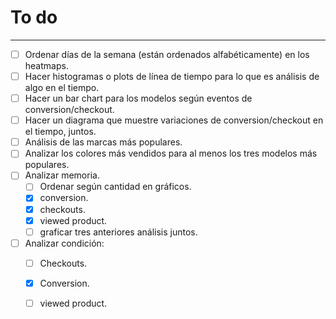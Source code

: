 # To do

---

- [ ] Ordenar días de la semana (están ordenados alfabéticamente) en los heatmaps.
- [ ] Hacer histogramas o plots de línea de tiempo para lo que es análisis de algo en el tiempo.
- [ ] Hacer un bar chart para los modelos según eventos de conversion/checkout.
- [ ] Hacer un diagrama que muestre variaciones de conversion/checkout en el tiempo, juntos.
- [ ] Análisis de las marcas más populares.
- [ ] Analizar los colores más vendidos para al menos los tres modelos más populares.
- [ ] Analizar memoria.
    - [ ] Ordenar según cantidad en gráficos.
    - [x] conversion.
    - [x] checkouts.
    - [x] viewed product.
    - [ ] graficar tres anteriores análisis juntos.
- [ ] Analizar condición:
    - [ ] Checkouts.
    - [x] Conversion.
    - [ ] viewed product.
    